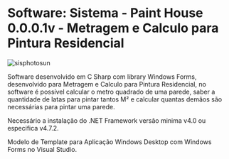 # Software: Sistema - Paint House 0.0.0.1v - Metragem e Calculo para Pintura Residencial

![sisphotosun](https://repository-images.githubusercontent.com/861824892/e71e7731-a940-4b16-84a3-a061a015e8d6)

Software desenvolvido em C Sharp com library Windows Forms, desenvolvido para Metragem e Calculo para Pintura Residencial, no software é possível calcular o metro quadrado de uma parede, saber a quantidade de latas para pintar tantos M² e calcular quantas demãos são necessárias para pintar uma parede. 

Necessário a instalação do .NET Framework versão minima v4.0 ou especifica v4.7.2.

Modelo de Template para Aplicação Windows Desktop com Windows Forms no Visual Studio.
